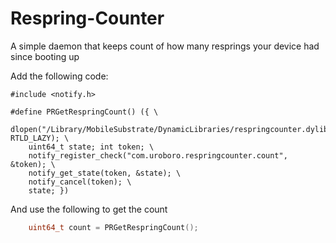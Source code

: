 # Respring-Counter
A simple daemon that keeps count of how many resprings your device had since booting up

Add the following code:

``` objc
#include <notify.h>

#define PRGetRespringCount() ({ \
	dlopen("/Library/MobileSubstrate/DynamicLibraries/respringcounter.dylib", RTLD_LAZY); \
	uint64_t state; int token; \
	notify_register_check("com.uroboro.respringcounter.count", &token); \
	notify_get_state(token, &state); \
	notify_cancel(token); \
	state; })
```

And use the following to get the count

``` c
	uint64_t count = PRGetRespringCount();
```
